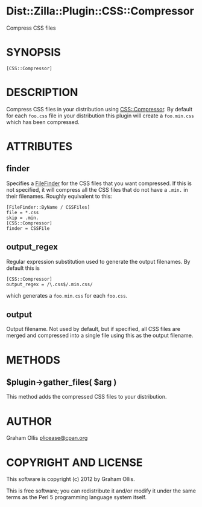 # Dist::Zilla::Plugin::CSS::Compressor

Compress CSS files

# SYNOPSIS

    [CSS::Compressor]

# DESCRIPTION

Compress CSS files in your distribution using [CSS::Compressor](https://metacpan.org/pod/CSS::Compressor).  By default for
each `foo.css` file in your distribution this plugin will create a `foo.min.css`
which has been compressed.

# ATTRIBUTES

## finder

Specifies a [FileFinder](https://metacpan.org/pod/Dist::Zilla::Role::FileFinder) for the CSS files that
you want compressed.  If this is not specified, it will compress all the CSS
files that do not have a `.min.` in their filenames.  Roughly equivalent to
this:

    [FileFinder::ByName / CSSFiles]
    file = *.css
    skip = .min.
    [CSS::Compressor]
    finder = CSSFile

## output\_regex

Regular expression substitution used to generate the output filenames.  By default
this is

    [CSS::Compressor]
    output_regex = /\.css$/.min.css/

which generates a `foo.min.css` for each `foo.css`.

## output

Output filename.  Not used by default, but if specified, all CSS files are merged and
compressed into a single file using this as the output filename.

# METHODS

## $plugin->gather\_files( $arg )

This method adds the compressed CSS files to your distribution.

# AUTHOR

Graham Ollis <plicease@cpan.org>

# COPYRIGHT AND LICENSE

This software is copyright (c) 2012 by Graham Ollis.

This is free software; you can redistribute it and/or modify it under
the same terms as the Perl 5 programming language system itself.
